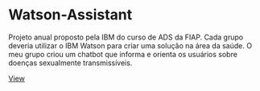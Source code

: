 # Watson-Assistant

Projeto anual proposto pela IBM do curso de ADS da FIAP. Cada grupo deveria utilizar o IBM Watson para criar uma solução na área da saúde.
O meu grupo criou um chatbot que informa e orienta os usuários sobre doenças sexualmente transmissíveis.

[View](https://joaopedroprog.github.io/watson-assistant/index.html)
